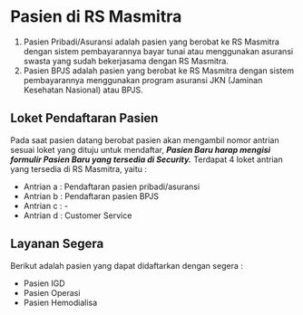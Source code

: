 # Pasien di RS Masmitra

1. Pasien Pribadi/Asuransi adalah pasien yang berobat ke RS Masmitra dengan sistem pembayarannya bayar tunai atau menggunakan asuransi swasta yang sudah bekerjasama dengan RS Masmitra.
2. Pasien BPJS adalah pasien yang berobat ke RS Masmitra dengan sistem pembayarannya menggunakan program asuransi  JKN (Jaminan Kesehatan Nasional) atau BPJS.

## Loket Pendaftaran Pasien

Pada saat pasien datang berobat pasien akan mengambil nomor antrian sesuai loket yang dituju untuk mendaftar, ***Pasien Baru harap mengisi formulir Pasien Baru yang tersedia di Security.*** Terdapat 4 loket antrian yang tersedia di RS Masmitra, yaitu :

- Antrian a : Pendaftaran pasien pribadi/asuransi
- Antrian b : Pendaftaran pasien BPJS
- Antrian c : -
- Antrian d : Customer Service

## Layanan Segera

Berikut adalah pasien yang dapat didaftarkan dengan segera :

- Pasien IGD
- Pasien Operasi
- Pasien Hemodialisa